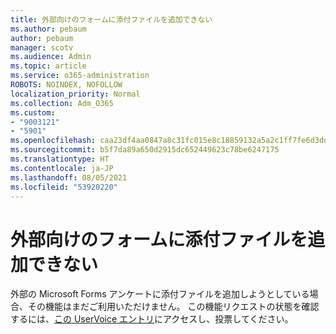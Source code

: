 ```yaml
---
title: 外部向けのフォームに添付ファイルを追加できない
ms.author: pebaum
author: pebaum
manager: scotv
ms.audience: Admin
ms.topic: article
ms.service: o365-administration
ROBOTS: NOINDEX, NOFOLLOW
localization_priority: Normal
ms.collection: Adm_O365
ms.custom:
- "9003121"
- "5901"
ms.openlocfilehash: caa23df4aa0847a8c31fc015e8c18859132a5a2c1ff7fe6d3dd98357671c3435
ms.sourcegitcommit: b5f7da89a650d2915dc652449623c78be6247175
ms.translationtype: HT
ms.contentlocale: ja-JP
ms.lasthandoff: 08/05/2021
ms.locfileid: "53920220"
---
```

# <a name="unable-to-add-an-attachment-to-an-externally-facing-form"></a>外部向けのフォームに添付ファイルを追加できない

外部の Microsoft Forms アンケートに添付ファイルを追加しようとしている場合、その機能はまだご利用いただけません。 この機能リクエストの状態を確認するには、[この UserVoice エントリ](https://go.microsoft.com/fwlink/?linkid=2133069)にアクセスし、投票してください。
